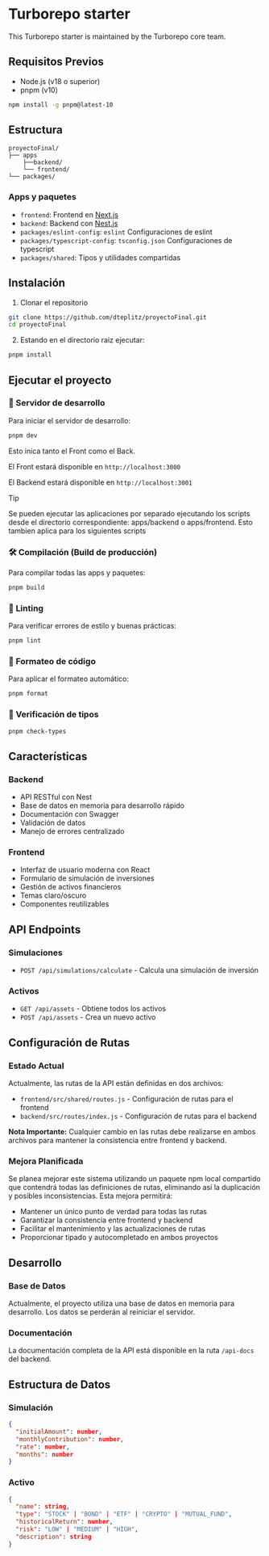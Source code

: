 # Turborepo starter

This Turborepo starter is maintained by the Turborepo core team.

## Requisitos Previos

- Node.js (v18 o superior)
- pnpm (v10)
```bash
npm install -g pnpm@latest-10
```

## Estructura

```
proyectoFinal/
├── apps
    ├──backend/
    └── frontend/
└── packages/
```

### Apps y paquetes

- `frontend`: Frontend en [Next.js](https://nextjs.org/)
- `backend`: Backend con [Nest.js](https://nextjs.org/)
- `packages/eslint-config`: `eslint` Configuraciones de eslint
- `packages/typescript-config`: `tsconfig.json` Configuraciones de typescript
- `packages/shared`: Tipos y utilidades compartidas

## Instalación

1. Clonar el repositorio

```bash
git clone https://github.com/dteplitz/proyectoFinal.git
cd proyectoFinal
```

2. Estando en el directorio raiz ejecutar:

```bash
pnpm install
```

## Ejecutar el proyecto

### 🚀 Servidor de desarrollo

Para iniciar el servidor de desarrollo:

```sh
pnpm dev
```

Esto inica tanto el Front como el Back.

El Front estará disponible en `http://localhost:3000`

El Backend estará disponible en `http://localhost:3001`

> [!TIP]
> Se pueden ejecutar las aplicaciones por separado ejecutando los scripts desde el directorio correspondiente: apps/backend o apps/frontend.
> Esto tambien aplica para los siguientes scripts

### 🛠️ Compilación (Build de producción)

Para compilar todas las apps y paquetes:

```sh
pnpm build
```

### 🧹 Linting

Para verificar errores de estilo y buenas prácticas:

```sh
pnpm lint
```

### 🧼 Formateo de código
Para aplicar el formateo automático:

```sh
pnpm format
```

### 🧪 Verificación de tipos

```sh
pnpm check-types
```

## Características

### Backend
- API RESTful con Nest
- Base de datos en memoria para desarrollo rápido
- Documentación con Swagger
- Validación de datos
- Manejo de errores centralizado

### Frontend
- Interfaz de usuario moderna con React
- Formulario de simulación de inversiones
- Gestión de activos financieros
- Temas claro/oscuro
- Componentes reutilizables

## API Endpoints

### Simulaciones
- `POST /api/simulations/calculate` - Calcula una simulación de inversión

### Activos
- `GET /api/assets` - Obtiene todos los activos
- `POST /api/assets` - Crea un nuevo activo

## Configuración de Rutas

### Estado Actual
Actualmente, las rutas de la API están definidas en dos archivos:
- `frontend/src/shared/routes.js` - Configuración de rutas para el frontend
- `backend/src/routes/index.js` - Configuración de rutas para el backend

**Nota Importante:** Cualquier cambio en las rutas debe realizarse en ambos archivos para mantener la consistencia entre frontend y backend.

### Mejora Planificada
Se planea mejorar este sistema utilizando un paquete npm local compartido que contendrá todas las definiciones de rutas, eliminando así la duplicación y posibles inconsistencias. Esta mejora permitirá:
- Mantener un único punto de verdad para todas las rutas
- Garantizar la consistencia entre frontend y backend
- Facilitar el mantenimiento y las actualizaciones de rutas
- Proporcionar tipado y autocompletado en ambos proyectos

## Desarrollo

### Base de Datos
Actualmente, el proyecto utiliza una base de datos en memoria para desarrollo. Los datos se perderán al reiniciar el servidor.

### Documentación
La documentación completa de la API está disponible en la ruta `/api-docs` del backend.

## Estructura de Datos

### Simulación
```json
{
  "initialAmount": number,
  "monthlyContribution": number,
  "rate": number,
  "months": number
}
```

### Activo
```json
{
  "name": string,
  "type": "STOCK" | "BOND" | "ETF" | "CRYPTO" | "MUTUAL_FUND",
  "historicalReturn": number,
  "risk": "LOW" | "MEDIUM" | "HIGH",
  "description": string
}
```
